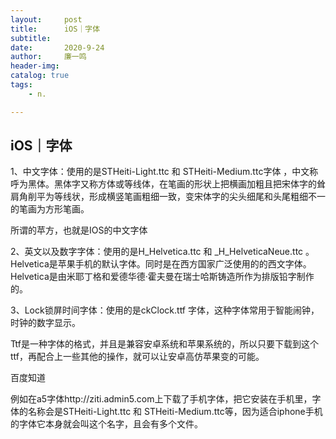 ```yaml
---
layout:     post
title:      iOS｜字体
subtitle:   
date:       2020-9-24
author:     廉一鸣
header-img: 
catalog: true
tags:
    - n.

---
```


## iOS｜字体

1、中文字体：使用的是STHeiti-Light.ttc 和 STHeiti-Medium.ttc字体 ，中文称呼为黑体。黑体字又称方体或等线体，在笔画的形状上把横画加粗且把宋体字的耸肩角削平为等线状，形成横竖笔画粗细一致，变宋体字的尖头细尾和头尾粗细不一的笔画为方形笔画。

所谓的苹方，也就是IOS的中文字体



2、英文以及数字字体：使用的是H_Helvetica.ttc 和 _H_HelveticaNeue.ttc 。Helvetica是苹果手机的默认字体。同时是在西方国家广泛使用的的西文字体。Helvetica是由米耶丁格和爱德华德·霍夫曼在瑞士哈斯铸造所作为排版铅字制作的。



3、Lock锁屏时间字体：使用的是ckClock.ttf 字体，这种字体常用于智能闹钟，时钟的数字显示。

 Ttf是一种字体的格式，并且是兼容安卓系统和苹果系统的，所以只要下载到这个ttf，再配合上一些其他的操作，就可以让安卓高仿苹果变的可能。

百度知道

例如在a5字体http://ziti.admin5.com上下载了手机字体，把它安装在手机里，字体的名称会是STHeiti-Light.ttc 和 STHeiti-Medium.ttc等，因为适合iphone手机的字体它本身就会叫这个名字，且会有多个文件。



